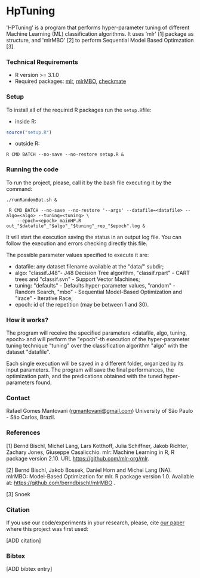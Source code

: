 # HpTuning

'HPTuning' is a program that performs hyper-parameter tuning of different Machine Learning (ML) classification algorithms. It uses 'mlr' [1] package as structure, and 'mlrMBO' [2] to perform Sequential Model Based Optimzation [3].

### Technical Requirements

* R version >= 3.1.0
* Required packages: [mlr](https://cran.r-project.org/web/packages/mlr/index.html), [mlrMBO](https://github.com/mlr-org/mlrMBO), [checkmate](https://cran.r-project.org/web/packages/checkmate/index.html)

### Setup

To install all of the required R packages run the ```setup.R```file:

* inside R: 
```R 
source("setup.R")
```
* outside R:
```
R CMD BATCH --no-save --no-restore setup.R &
``` 

### Running the code

To run the project, please, call it by the bash file executing it by the command:
```
./runRandomBot.sh &
```
```
 R CMD BATCH --no-save --no-restore '--args' --datafile=<datafile> --algo=<algo> --tuning=<tuning> \
    --epoch=<epoch> mainHP.R out_"$datafile"_"$algo"_"$tuning"_rep_"$epoch".log &
```

It will start the execution saving the status in an output log file. You can follow the execution and errors checking directly this file. 

The possible parameter values specified to execute it are:
* datafile: any dataset filename available at the "data/" subdir;
* algo: "classif.J48"- J48 Decision Tree algorithm, "classif.rpart" - CART trees and "classif.svn" - Support Vector Machines;
* tuning: "defaults" - Defaults hyper-parameter values, "random" - Random Search, "mbo" - Sequential Model-Based Optimization and "irace" - Iterative Race;
* epoch: id of the repetition (may be between 1 and 30).


### How it works?

The program will receive the specified parameters <datafile, algo, tuning, epoch> and will perform the "epoch"-th execution of the hyper-parameter tuning technique "tuning" over the classification algorithm "algo" with the dataset "datafile".

Each single execution will be saved in a different folder, organized by its input parameters. The program will save the final performances, the optimization path, and the predications obtained with the tuned hyper-parameters found.

### Contact

Rafael Gomes Mantovani (rgmantovani@gmail.com) University of São Paulo - São Carlos, Brazil.

### References

[1] Bernd Bischl, Michel Lang, Lars Kotthoff, Julia Schiffner, Jakob Richter, Zachary Jones, Giuseppe Casalicchio. mlr: Machine Learning in R, R package version 2.10. URL https://github.com/mlr-org/mlr.

[2] Bernd Bischl, Jakob Bossek, Daniel Horn and Michel Lang (NA). mlrMBO: Model-Based Optimization for mlr. R package version 1.0. Available at: https://github.com/berndbischl/mlrMBO .

[3] Snoek

### Citation

If you use our code/experiments in your research, please, cite [our paper]() where this project was first used:

[ADD citation]

### Bibtex 

[ADD bibtex entry]